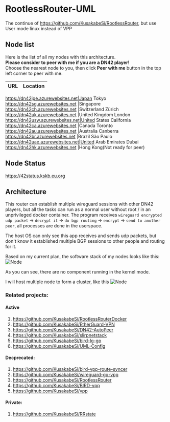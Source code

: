 # RootlessRouter-UML

The continue of https://github.com/KusakabeSi/RootlessRouter, but use User mode linux instead of VPP  

## Node list

Here is the list of all my nodes with this architecture.  
**Please consider to peer with me if you are a DN42 player!**  
Choose the nearest node to you, then click **Peer with me** button in the top left corner to peer with me.

URL                              | Location  | 
---------------------------------|-------|

https://dn42jpe.azurewebsites.net|Japan Tokyo
https://dn42sg.azurewebsites.net |Singapore
https://dn42ch.azurewebsites.net |Switzerland Zürich
https://dn42uk.azurewebsites.net |United Kingdom London
https://dn42usw.azurewebsites.net|United States California
https://dn42ca.azurewebsites.net |Canada Toronto
https://dn42au.azurewebsites.net |Australia Canberra
https://dn42br.azurewebsites.net |Brazil São Paulo
https://dn42uae.azurewebsites.net|United Arab Emirates Dubai
https://dn42hk.azurewebsites.net |Hong Kong(Not ready for peer)

## Node Status
https://42status.kskb.eu.org

## Architecture

This router can establish multiple wireguard sessions with other DN42 players, but all the tasks can run as a normal user without root / in an unprivileged docker container.
The program receives `wireguard encrypted udp packet` -> `decrypt it` -> `do bgp routing` -> `encrypt` -> `send to another peer`, all processes are done in the userspace.

The host OS can only see this app receives and sends udp packets, but don't know it established multiple BGP sessions to other people and routing for it.

Based on my current plan, the software stack of my nodes looks like this:
![Node](https://raw.githubusercontent.com/KusakabeSi/RootlessRouter-UML/main/pics/Node.png)

As you can see, there are no component running in the kernel mode.

I will host multiple node to form a cluster, like this
![Node](https://raw.githubusercontent.com/KusakabeSi/RootlessRouter/main/pics/Overview.png)


### Related projects:

#### Active

1. https://github.com/KusakabeSi/RootlessRouterDocker
1. https://github.com/KusakabeSi/EtherGuard-VPN
1. https://github.com/KusakabeSi/DN42-AutoPeer
1. https://github.com/KusakabeSi/slirpnetstack
1. https://github.com/KusakabeSi/bird-lg-go
1. https://github.com/KusakabeSi/UML-Config


#### Decprecated:

1. https://github.com/KusakabeSi/bird-vpp-route-syncer
1. https://github.com/KusakabeSi/wireguard-go-vpp
1. https://github.com/KusakabeSi/RootlessRouter
1. https://github.com/KusakabeSi/BIRD-vpp
1. https://github.com/KusakabeSi/vpp

#### Private:

1. https://github.com/KusakabeSi/RRstate
